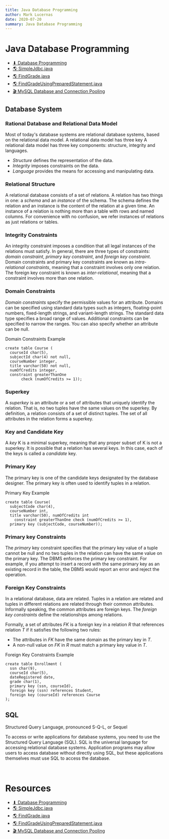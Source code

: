 ```yaml
---
title: Java Database Programming
author: Mark Lucernas
date: 2020-07-20
summary: Java Database Programming
---
```



# Java Database Programming

- [⬇ Database Programming](file:../../../../../../../files/summer-2020/CISC-191/week-6/database.ppt)
- [🌎 SimpleJdbc.java](https://liveexample.pearsoncmg.com/html/SimpleJdbc.html)
- [🌎 FindGrade.java](https://liveexample.pearsoncmg.com/html/FindGrade.html)
- [🌎 FindGradeUsingPreparedStatement.java](https://liveexample.pearsoncmg.com/html/FindGradeUsingPreparedStatement.html)
- [🎬 MySQL Database and Connection Pooling](https://www.youtube.com/watch?v=756JDbYaVzE)


## Database System

### Rational Database and Relational Data Model

Most of today's database systems are relational database systems, based on the
relational data model. A relational data model has three key A relational data
model has three key components: structure, integrity and languages.

  - _Structure_ defines the representation of the data.
  - _Integrity_ imposes constraints on the data.
  - _Language_ provides the means for accessing and manipulating data.


### Relational Structure

A relational database consists of a set of relations. A relation has two things
in one: a _schema_ and an _instance_ of the schema. The schema defines the
relation and an instance is the content of the relation at a given time. An
instance of a relation is nothing more than a table with rows and named columns.
For convenience with no confusion, we refer instances of relations as just
relations or tables.

### Integrity Constraints

An integrity constraint imposes a condition that all legal instances of the
relations must satisfy.  In general, there are three types of constraints:
_domain constraint_, _primary key constraint_, and _foreign key constraint_.
Domain constraints and primary key constraints are known as _intra-relational
constraints_, meaning that a constraint involves only one relation. The foreign
key constraint is known as _inter-relational_, meaning that a constraint
involves more than one relation.

### Domain Constraints

_Domain constraints_ specify the permissible values for an attribute. Domains
can be specified using standard data types such as integers, floating-point
numbers, fixed-length strings, and variant-length strings. The standard data
type specifies a broad range of values. Additional constraints can be specified
to narrow the ranges. You can also specify whether an attribute can be null.

Domain Constraints Example

```
create table Course (
  courseId char(5),
  subjectId char(4) not null,
  courseNumber integer,
  title varchar(50) not null,
  numOfCredits integer,
  constraint greaterThanOne
       check (numOfCredits >= 1));
```

### Superkey

A _superkey_ is an attribute or a set of attributes that uniquely identify the
relation. That is, no two tuples have the same values on the superkey. By
definition, a relation consists of a set of distinct tuples. The set of all
attributes in the relation forms a superkey.

### Key and Candidate Key

A _key_ K is a minimal superkey, meaning that any proper subset of K is not a
superkey. It is possible that a relation has several keys. In this case, each of
the keys is called a _candidate_ key.

### Primary Key

The primary key is one of the candidate keys designated by the database
designer. The primary key is often used to identify tuples in a relation.

Primary Key Example
```
create table Course(
  subjectCode char(4),
  courseNumber int,
  title varchar(50), numOfCredits int
    constraint greaterThanOne check (numOfCredits >= 1),
  primary key (subjectCode, courseNumber));
```

### Primary key Constraints

The _primary_ key constraint specifies that the primary key value of a tuple
cannot be null and no two tuples in the relation can have the same value on the
primary key. The DBMS enforces the primary key constraint. For example, if you
attempt to insert a record with the same primary key as an existing record in
the table, the DBMS would report an error and reject the operation.

### Foreign Key Constraints

In a relational database, data are related. Tuples in a relation are related and
tuples in different relations are related through their common attributes.
Informally speaking, the common attributes are foreign keys. The _foreign key
constraints_ define the relationships among relations.

Formally, a set of attributes _FK_ is a foreign key in a relation _R_ that
references relation _T_ if it satisfies the following two rules:

- The attributes in _FK_ have the same domain as the primary key in _T_.
- A non-null value on _FK_ in _R_ must match a primary key value in _T_.

Foreign Key Constraints Example

```
create table Enrollment (
  ssn char(9),
  courseId char(5),
  dateRegistered date,
  grade char(1),
  primary key (ssn, courseId),
  foreign key (ssn) references Student,
  foreign key (courseId) references Course
);
```


## SQL

Structured Query Language, pronounced S-Q-L, or Sequel

To access or write applications for database systems, you need to use the
Structured Query Language (SQL). SQL is the universal language for accessing
relational database systems. Application programs may allow users to access
database without directly using SQL, but these applications themselves must use
SQL to access the database.


<br>

# Resources

- [⬇ Database Programming](file:../../../../../../../files/summer-2020/CISC-191/week-6/database.ppt)
- [🌎 SimpleJdbc.java](https://liveexample.pearsoncmg.com/html/SimpleJdbc.html)
- [🌎 FindGrade.java](https://liveexample.pearsoncmg.com/html/FindGrade.html)
- [🌎 FindGradeUsingPreparedStatement.java](https://liveexample.pearsoncmg.com/html/FindGradeUsingPreparedStatement.html)
- [🎬 MySQL Database and Connection Pooling](https://www.youtube.com/watch?v=756JDbYaVzE)


